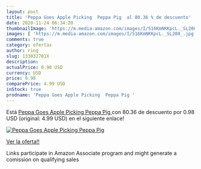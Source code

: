 ```yaml
---
layout: post
title: 'Peppa Goes Apple Picking  Peppa Pig  al 80.36 % de descuento'
date: 2020-11-24 06:34:20
thumbnailImage: 'https://m.media-amazon.com/images/I/516KmNKKpcL._SL200_.jpg'
images: [ 'https://m.media-amazon.com/images/I/516KmNKKpcL._SL200_.jpg' ]
comments: true
category: ofertas
author: ring
slug: 133832781X
description:
actualPrice: 0.98 USD
currency: USD
price: 0.98
comparePrice: 4.99 USD
inStock: true
prodname: 'Peppa Goes Apple Picking  Peppa Pig '
---
```


Está [Peppa Goes Apple Picking  Peppa Pig ](https://www.amazon.com/dp/133832781X/?tag=tolees-20) con 80.36 de descuento por 0.98 USD (original: 4.99 USD) en el siguiente enlace!

[![Peppa Goes Apple Picking  Peppa Pig ](https://m.media-amazon.com/images/I/516KmNKKpcL._SL200_.jpg)](https://www.amazon.com/dp/133832781X/?tag=tolees-20)

[Ver la oferta!!](https://www.amazon.com/dp/133832781X/?tag=tolees-20)

Links participate in Amazon Associate program and might generate a comission on qualifying sales


